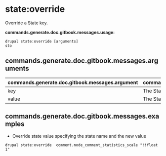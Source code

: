 # state:override
Override a State key.

**commands.generate.doc.gitbook.messages.usage:**
```
drupal state:override [arguments]
sto
```

## commands.generate.doc.gitbook.messages.arguments
commands.generate.doc.gitbook.messages.argument | commands.generate.doc.gitbook.messages.details
---------|-------------
key | The State key to override.
value | The State value to set.

## commands.generate.doc.gitbook.messages.examples
* Override state value specifying the state name and the new value
```
drupal state:override  comment.node_comment_statistics_scale "!!float 1"
```
